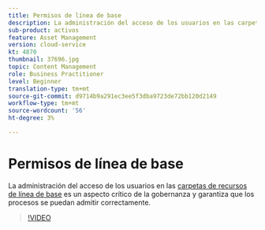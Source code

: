 ```yaml
---
title: Permisos de línea de base
description: La administración del acceso de los usuarios en las carpetas de recursos de línea de base es un aspecto crítico de la gobernanza y garantiza que los procesos se puedan admitir correctamente.
sub-product: activos
feature: Asset Management
version: cloud-service
kt: 4870
thumbnail: 37696.jpg
topic: Content Management
role: Business Practitioner
level: Beginner
translation-type: tm+mt
source-git-commit: d9714b9a291ec3ee5f3dba9723de72bb120d2149
workflow-type: tm+mt
source-wordcount: '56'
ht-degree: 3%

---
```



# Permisos de línea de base

La administración del acceso de los usuarios en las [carpetas de recursos de línea de base](./baseline-folders.md) es un aspecto crítico de la gobernanza y garantiza que los procesos se puedan admitir correctamente.

>[!VIDEO](https://video.tv.adobe.com/v/37696/?quality=12&learn=on&hidetitle=true)
